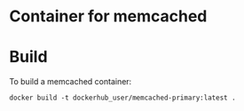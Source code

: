 # Container for memcached

# Build

To build a memcached container:

`docker build -t dockerhub_user/memcached-primary:latest .`


